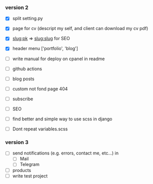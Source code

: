 
### version 2

- [X] split setting.py 
- [X] page for cv (descript my self, and client can download my cv pdf)
- [X] <slug:pk> => <slug:slug> for SEO
- [X] header menu ['portfolio', 'blog']

- [ ] write manual for deploy on cpanel in readme
- [ ] github actions
- [ ] blog posts
- [ ] custom not fond page 404
- [ ] subscribe
- [ ] SEO
- [ ] find better and simple way to use scss in django
- [ ] Dont repeat variables.scss


### version 3 

- [ ] send notifications (e.g. errors, contact me, etc...) in
    - [ ] Mail
    - [ ] Telegram
- [ ] products
- [ ] write test project